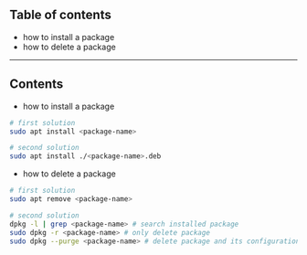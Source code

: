 ## Table of contents
- how to install a package
- how to delete a package 

----------------------------------------------------------------------
## Contents

- how to install a package
```bash
# first solution
sudo apt install <package-name>

# second solution
sudo apt install ./<package-name>.deb
```

- how to delete a package
```bash
# first solution
sudo apt remove <package-name>

# second solution
dpkg -l | grep <package-name> # search installed package
sudo dpkg -r <package-name> # only delete package
sudo dpkg --purge <package-name> # delete package and its configuration
```
